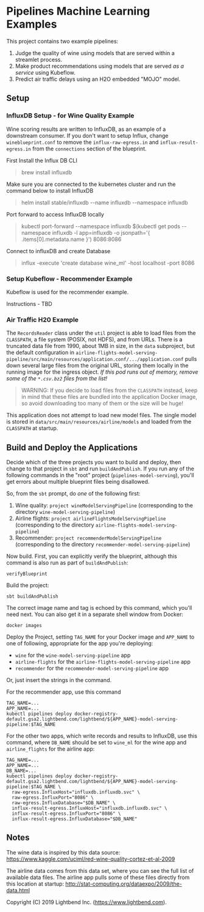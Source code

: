 # Pipelines Machine Learning Examples

This project contains two example pipelines:

1. Judge the quality of wine using models that are served within a streamlet process.
2. Make product recommendations using models that are served _as a service_ using Kubeflow.
3. Predict air traffic delays using an H2O embedded "MOJO" model.

## Setup

### InfluxDB Setup - for Wine Quality Example

Wine scoring results are written to InfluxDB, as an example of a downstream consumer. If you don't want to setup Influx,
change `wineblueprint.conf` to remove the `influx-raw-egress.in` and `influx-result-egress.in` from the `connections`
section of the blueprint.

First Install the Influx DB CLI
> brew install influxdb

Make sure you are connected to the kubernetes cluster and run the command below to install InfluxDB
> helm install stable/influxdb --name influxdb --namespace influxdb

Port forward to access InfluxDB locally
> kubectl port-forward --namespace influxdb $(kubectl get pods --namespace influxdb -l app=influxdb -o jsonpath='{ .items[0].metadata.name }') 8086:8086

Connect to influxDB and create Database
> influx -execute 'create database wine_ml' -host localhost -port 8086


### Setup Kubeflow - Recommender Example

Kubeflow is used for the recommender example.

Instructions - TBD


### Air Traffic H20 Example

The `RecordsReader` class under the `util` project is able to load files from the `CLASSPATH`, a file system (POSIX, not HDFS), and from URLs. There is a truncated data file from 1990, about 1MB in size, in the `data` subproject, but the default configuration in `airline-flights-model-serving-pipeline/src/main/resources/application.conf/.../application.conf` pulls down several large files from the original URL, storing them locally in the running image for the ingress object. _If this pod runs out of memory, remove some of the `*.csv.bz2` files from the list!_

> WARNING: If you decide to load files from the `CLASSPATH` instead, keep in mind that these files are bundled into the application Docker image, so avoid downloading too many of them or the size will be huge!

This application does not attempt to load new model files. The single model is stored in `data/src/main/resources/airline/models` and loaded from the `CLASSPATH` at startup.

## Build and Deploy the Applications

Decide which of the three projects you want to build and deploy, then change to that project in `sbt` and run `buildAndPublish`. If you run any of the following commands in the "root" project (`pipelines-model-serving`), you'll get errors about multiple blueprint files being disallowed.

So, from the `sbt` prompt, do _one_ of the following first:

1. Wine quality: `project wineModelServingPipeline` (corresponding to the directory `wine-model-serving-pipeline`)
2. Airline flights: `project airlineFlightsModelServingPipeline` (corresponding to the directory `airline-flights-model-serving-pipeline`)
3. Recommender: `project recommenderModelServingPipeline` (corresponding to the directory `recommender-model-serving-pipeline`)

Now build. First, you can explicitly verify the blueprint, although this command is also run as part of `buildAndPublish`:

```
verifyBlueprint
```

Build the project:

```
sbt buildAndPublish
```

The correct image name and tag is echoed by this command, which you'll need next. You can also get it in a separate shell window from Docker:

```shell
docker images
```

Deploy the Project, setting `TAG_NAME` for your Docker image and `APP_NAME` to one of following, appropriate for the app you're deploying:

* `wine` for the `wine-model-serving-pipeline` app
* `airline-flights` for the `airline-flights-model-serving-pipeline` app
* `recommender` for the `recommender-model-serving-pipeline` app

Or, just insert the strings in the command.

For the recommender app, use this command

```shell
TAG_NAME=...
APP_NAME=...
kubectl pipelines deploy docker-registry-default.gsa2.lightbend.com/lightbend/${APP_NAME}-model-serving-pipeline:$TAG_NAME
```

For the other two apps, which write records and results to InfluxDB, use this command, where `DB_NAME` should be set to `wine_ml` for the wine app and `airline_flights` for the airline app:

```shell
TAG_NAME=...
APP_NAME=...
DB_NAME=...
kubectl pipelines deploy docker-registry-default.gsa2.lightbend.com/lightbend/${APP_NAME}-model-serving-pipeline:$TAG_NAME \
  raw-egress.InfluxHost="influxdb.influxdb.svc" \
  raw-egress.InfluxPort="8086" \
  raw-egress.InfluxDatabase="$DB_NAME" \
  influx-result-egress.InfluxHost="influxdb.influxdb.svc" \
  influx-result-egress.InfluxPort="8086" \
  influx-result-egress.InfluxDatabase="$DB_NAME"
```

## Notes

The wine data is inspired by this data source:
https://www.kaggle.com/uciml/red-wine-quality-cortez-et-al-2009

The airline data comes from this data set, where you can see the full list of available data files. The airline app pulls some of these files directly from this location at startup:
http://stat-computing.org/dataexpo/2009/the-data.html

Copyright (C) 2019 Lightbend Inc. (https://www.lightbend.com).

